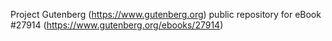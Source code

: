 Project Gutenberg (https://www.gutenberg.org) public repository for eBook #27914 (https://www.gutenberg.org/ebooks/27914)
